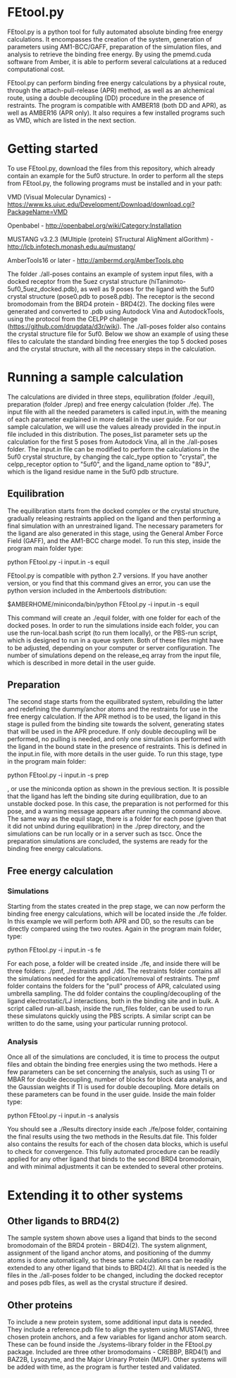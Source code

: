 # FEtool.py

FEtool.py is a python tool for fully automated absolute binding free energy calculations. It encompasses the creation of the system, generation of parameters using AM1-BCC/GAFF, preparation of the simulation files, and analysis to retrieve the binding free energy. By using the pmemd.cuda software from Amber, it is able to perform several calculations at a reduced computational cost.

FEtool.py can perform binding free energy calculations by a physical route, through the attach-pull-release (APR) method, as well as an alchemical route, using a double decoupling (DD) procedure in the presence of restraints. The program is compatible with AMBER18 (both DD and APR), as well as AMBER16 (APR only). It also requires a few installed programs such as VMD, which are listed in the next section. 

# Getting started

To use FEtool.py, download the files from this repository, which already contain an example for the 5uf0 structure. In order to perform all the steps from FEtool.py, the following programs must be installed and in your path:

VMD (Visual Molecular Dynamics) - https://www.ks.uiuc.edu/Development/Download/download.cgi?PackageName=VMD

Openbabel - http://openbabel.org/wiki/Category:Installation

MUSTANG v3.2.3 (MUltiple (protein) STructural AligNment alGorithm) - http://lcb.infotech.monash.edu.au/mustang/

AmberTools16 or later - http://ambermd.org/AmberTools.php

The folder ./all-poses contains an example of system input files, with a docked receptor from the 5uez crystal structure (hiTanimoto-5uf0_5uez_docked.pdb), as well as 9 poses for the ligand with the 5uf0 crystal structure (pose0.pdb to pose8.pdb). The receptor is the second bromodomain from the BRD4 protein - BRD4(2). The docking files were generated and converted to .pdb using Autodock Vina and AutodockTools, using the protocol from the CELPP challenge (https://github.com/drugdata/d3r/wiki). The ./all-poses folder also contains the crystal structure file for 5uf0. Below we show an example of using these files to calculate the standard binding free energies the top 5 docked poses and the crystal structure, with all the necessary steps in the calculation. 

# Running a sample calculation

The calculations are divided in three steps, equilibration (folder ./equil), preparation (folder ./prep) and free energy calculation (folder ./fe). The input file with all the needed parameters is called input.in, with the meaning of each parameter explained in more detail in the user guide. For our sample calculation, we will use the values already provided in the input.in file included in this distribution. The poses_list parameter sets up the calculation for the first 5 poses from Autodock Vina, all in the ./all-poses folder. The input.in file can be modified to perform the calculations in the 5uf0 crystal structure, by changing the calc_type option to "crystal", the celpp_receptor option to "5uf0", and the ligand_name option to "89J", which is the ligand residue name in the 5uf0 pdb structure. 

## Equilibration

The equilibration starts from the docked complex or the crystal structure, gradually releasing restraints applied on the ligand and then performing a final simulation with an unrestrained ligand. The necessary parameters for the ligand are also generated in this stage, using the General Amber Force Field (GAFF), and the AM1-BCC charge model. To run this step, inside the program main folder type:

python FEtool.py -i input.in -s equil

FEtool.py is compatible with python 2.7 versions. If you have another version, or you find that this command gives an error, you can use the python version included in the Ambertools distribution:

$AMBERHOME/miniconda/bin/python FEtool.py -i input.in -s equil

This command will create an ./equil folder, with one folder for each of the docked poses. In order to run the simulations inside each folder, you can use the run-local.bash script (to run them locally), or the PBS-run script, which is designed to run in a queue system. Both of these files might have to be adjusted, depending on your computer or server configuration. The number of simulations depend on the release_eq array from the input file, which is described in more detail in the user guide. 

## Preparation

The second stage starts from the equilibrated system, rebuilding the latter and redefining the dummy/anchor atoms and the restraints for use in the free energy calculation. If the APR method is to be used, the ligand in this stage is pulled from the binding site towards the solvent, generating states that will be used in the APR procedure. If only double decoupling will be performed, no pulling is needed, and only one simulation is performed with the ligand in the bound state in the presence of restraints. This is defined in the input.in file, with more details in the user guide. To run this stage, type in the program main folder:

python FEtool.py -i input.in -s prep

, or use the miniconda option as shown in the previous section. It is possible that the ligand has left the binding site during equilibration, due to an unstable docked pose. In this case, the preparation is not performed for this pose, and a warning message appears after running the command above. The same way as the equil stage, there is a folder for each pose (given that it did not unbind during equilibration) in the ./prep directory, and the simulations can be run locally or in a server such as tscc. Once the preparation simulations are concluded, the systems are ready for the binding free energy calculations. 

## Free energy calculation 

### Simulations

Starting from the states created in the prep stage, we can now perform the binding free energy calculations, which will be located inside the ./fe folder. In this example we will perform both APR and DD, so the results can be directly compared using the two routes. Again in the program main folder, type:

python FEtool.py -i input.in -s fe

For each pose, a folder will be created inside ./fe, and inside there will be three folders: ./pmf, ./restraints and ./dd. The restraints folder contains all the simulations needed for the application/removal of restraints. The pmf folder contains the folders for the "pull" process of APR, calculated using umbrella sampling. The dd folder contains the coupling/decoupling of the ligand electrostatic/LJ interactions, both in the binding site and in bulk. A script called run-all.bash, inside the run_files folder, can be used to run these simulatons quickly using the PBS scripts. A similar script can be written to do the same, using your particular running protocol. 

### Analysis

Once all of the simulations are concluded, it is time to process the output files and obtain the binding free energies using the two methods. Here a few parameters can be set concerning the analysis, such as using TI or MBAR for double decoupling, number of blocks for block data analysis, and the Gaussian weights if TI is used for double decoupling. More details on these parameters can be found in the user guide. Inside the main folder type:

python FEtool.py -i input.in -s analysis

You should see a ./Results directory inside each ./fe/pose folder, containing the final results using the two methods in the Results.dat file. This folder also contains the results for each of the chosen data blocks, which is useful to check for convergence. This fully automated procedure can be readily applied for any other ligand that binds to the second BRD4 bromodomain, and with minimal adjustments it can be extended to several other proteins.

# Extending it to other systems

## Other ligands to BRD4(2)

The sample system shown above uses a ligand that binds to the second bromodomain of the BRD4 protein - BRD4(2). The system alignment, assignment of the ligand anchor atoms, and positioning of the dummy atoms is done automatically, so these same calculations can be readily extended to any other ligand that binds to BRD4(2). All that is needed is the files in the ./all-poses folder to be changed, including the docked receptor and poses pdb files, as well as the crystal structure if desired.     

## Other proteins

To include a new protein system, some additional input data is needed. They include a reference.pdb file to align the system using MUSTANG, three chosen protein anchors, and a few variables for ligand anchor atom search. These can be found inside the ./systems-library folder in the FEtool.py package. Included are three other bromodomains - CREBBP, BRD4(1) and BAZ2B, Lysozyme, and the Major Urinary Protein (MUP). Other systems will be added with time, as the program is further tested and validated.    



